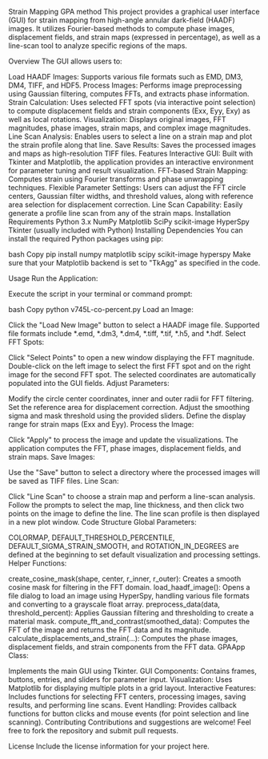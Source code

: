
Strain Mapping GPA method
This project provides a graphical user interface (GUI) for strain mapping from high-angle annular dark-field (HAADF) images. It utilizes Fourier-based methods to compute phase images, displacement fields, and strain maps (expressed in percentage), as well as a line-scan tool to analyze specific regions of the maps.

Overview
The GUI allows users to:

Load HAADF Images: Supports various file formats such as EMD, DM3, DM4, TIFF, and HDF5.
Process Images: Performs image preprocessing using Gaussian filtering, computes FFTs, and extracts phase information.
Strain Calculation: Uses selected FFT spots (via interactive point selection) to compute displacement fields and strain components (Exx, Eyy, Exy) as well as local rotations.
Visualization: Displays original images, FFT magnitudes, phase images, strain maps, and complex image magnitudes.
Line Scan Analysis: Enables users to select a line on a strain map and plot the strain profile along that line.
Save Results: Saves the processed images and maps as high-resolution TIFF files.
Features
Interactive GUI: Built with Tkinter and Matplotlib, the application provides an interactive environment for parameter tuning and result visualization.
FFT-based Strain Mapping: Computes strain using Fourier transforms and phase unwrapping techniques.
Flexible Parameter Settings: Users can adjust the FFT circle centers, Gaussian filter widths, and threshold values, along with reference area selection for displacement correction.
Line Scan Capability: Easily generate a profile line scan from any of the strain maps.
Installation
Requirements
Python 3.x
NumPy
Matplotlib
SciPy
scikit-image
HyperSpy
Tkinter (usually included with Python)
Installing Dependencies
You can install the required Python packages using pip:

bash
Copy
pip install numpy matplotlib scipy scikit-image hyperspy
Make sure that your Matplotlib backend is set to "TkAgg" as specified in the code.

Usage
Run the Application:

Execute the script in your terminal or command prompt:

bash
Copy
python v745L-co-percent.py
Load an Image:

Click the "Load New Image" button to select a HAADF image file.
Supported file formats include *.emd, *.dm3, *.dm4, *.tiff, *.tif, *.h5, and *.hdf.
Select FFT Spots:

Click "Select Points" to open a new window displaying the FFT magnitude.
Double-click on the left image to select the first FFT spot and on the right image for the second FFT spot.
The selected coordinates are automatically populated into the GUI fields.
Adjust Parameters:

Modify the circle center coordinates, inner and outer radii for FFT filtering.
Set the reference area for displacement correction.
Adjust the smoothing sigma and mask threshold using the provided sliders.
Define the display range for strain maps (Exx and Eyy).
Process the Image:

Click "Apply" to process the image and update the visualizations.
The application computes the FFT, phase images, displacement fields, and strain maps.
Save Images:

Use the "Save" button to select a directory where the processed images will be saved as TIFF files.
Line Scan:

Click "Line Scan" to choose a strain map and perform a line-scan analysis.
Follow the prompts to select the map, line thickness, and then click two points on the image to define the line.
The line scan profile is then displayed in a new plot window.
Code Structure
Global Parameters:

COLORMAP, DEFAULT_THRESHOLD_PERCENTILE, DEFAULT_SIGMA_STRAIN_SMOOTH, and ROTATION_IN_DEGREES are defined at the beginning to set default visualization and processing settings.
Helper Functions:

create_cosine_mask(shape, center, r_inner, r_outer): Creates a smooth cosine mask for filtering in the FFT domain.
load_haadf_image(): Opens a file dialog to load an image using HyperSpy, handling various file formats and converting to a grayscale float array.
preprocess_data(data, threshold_percent): Applies Gaussian filtering and thresholding to create a material mask.
compute_fft_and_contrast(smoothed_data): Computes the FFT of the image and returns the FFT data and its magnitude.
calculate_displacements_and_strain(...): Computes the phase images, displacement fields, and strain components from the FFT data.
GPAApp Class:

Implements the main GUI using Tkinter.
GUI Components: Contains frames, buttons, entries, and sliders for parameter input.
Visualization: Uses Matplotlib for displaying multiple plots in a grid layout.
Interactive Features: Includes functions for selecting FFT centers, processing images, saving results, and performing line scans.
Event Handling: Provides callback functions for button clicks and mouse events (for point selection and line scanning).
Contributing
Contributions and suggestions are welcome! Feel free to fork the repository and submit pull requests.

License
Include the license information for your project here.
